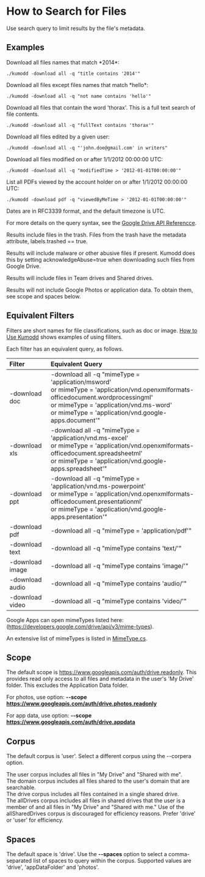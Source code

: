 # How to Search for Files

Use search query to limit results by the file's metadata.

## Examples

Download all files names that match \*2014\*:

	./kumodd -download all -q "title contains '2014'"

Download all files except files names that match \*hello\*:

	./kumodd -download all -q "not name contains 'hello'"

Download all files that contain the word 'thorax'. This is a full text search of file contents.

	./kumodd -download all -q "fullText contains 'thorax'"

Download all files edited by a given user:

	./kumodd -download all -q "'john.doe@gmail.com' in writers"

Download all files modified on or after 1/1/2012 00:00:00 UTC:

	./kumodd -download all -q "modifiedTime > '2012-01-01T00:00:00'"

List all PDFs viewed by the account holder on or after 1/1/2012 00:00:00 UTC:

	./kumodd -download pdf -q "viewedByMeTime > '2012-01-01T00:00:00'"

Dates are in RFC3339 format, and the default timezone is UTC.

For more details on the query syntax, see the [Google Drive API Referencce](https://developers.google.com/drive/api/v3/search-shareddrives).

Results include files in the trash. Files from the trash have the metadata attribute,
labels.trashed == true.

Results will include malware or other abusive files if present. Kumodd does this by
setting acknowledgeAbuse=true when downloading such files from Google Drive.

Results will include files in Team drives and Shared drives.

Results will not include Google Photos or application data.  To obtain them, see scope
and spaces below.

## Equivalent Filters

Filters are short names for file classifications, such as doc or image.  [How to Use
Kumodd](https://github.com/rich-murphey/kumodd/wiki/How-to-Use-Kumodd) shows examples of
using filiters. 

Each filter has an equivalent query, as follows.

Filter | Equivalent Query
:----- | :-----
-download doc | -download all -q "mimeType = 'application/msword'<br/>or  mimeType = 'application/vnd.openxmlformats-officedocument.wordprocessingml'<br/>or mimeType = 'application/vnd.ms-word'<br/>or mimeType = 'application/vnd.google-apps.document'"
-download  xls | -download all -q "mimeType = 'application/vnd.ms-excel'<br/>or mimeType = 'application/vnd.openxmlformats-officedocument.spreadsheetml'<br/>or mimeType = 'application/vnd.google-apps.spreadsheet'"
-download ppt | -download all -q "mimeType = 'application/vnd.ms-powerpoint'<br/>or mimeType = 'application/vnd.openxmlformats-officedocument.presentationml'<br/>or mimeType = 'application/vnd.google-apps.presentation'"
-download pdf |  -download all -q "mimeType = 'application/pdf'"
-download text | -download all -q "mimeType contains 'text/'"
-download image | -download all -q "mimeType contains 'image/'"
-download audio | -download all -q "mimeType contains 'audio/'"
-download video | -download all -q "mimeType contains 'video/'"

Google Apps can open mimeTypes listed here: (https://developers.google.com/drive/api/v3/mime-types).

An extensive list of mimeTypes is listed in [MimeType.cs](https://github.com/google/google-drive-proxy/blob/master/DriveProxy/API/MimeType.cs).

## Scope
    
The default scope is https://www.googleapis.com/auth/drive.readonly.  This provides read
only access to all files and metadata in the user's 'My Drive' folder. This excludes the
Application Data folder.

For photos, use option: __--scope https://www.googleapis.com/auth/drive.photos.readonly__

For app data, use option: __--scope https://www.googleapis.com/auth/drive.appdata__

## Corpus

The default corpus is 'user'. Select a different corpus using the --corpera option.
    
The user corpus includes all files in "My Drive" and "Shared with me".  
The domain corpus includes all files shared to the user's domain that are searchable.  
The drive corpus includes all files contained in a single shared drive.  
The allDrives corpus includes all files in shared drives that the user is a member of and all files in "My Drive" and "Shared with me." Use of the allSharedDrives corpus is discouraged for efficiency reasons. Prefer 'drive' or 'user' for efficiency.

## Spaces

The default space is 'drive'.  Use the __--spaces__ option to select a comma-separated list
of spaces to query within the corpus. Supported values are 'drive', 'appDataFolder' and
'photos'.
